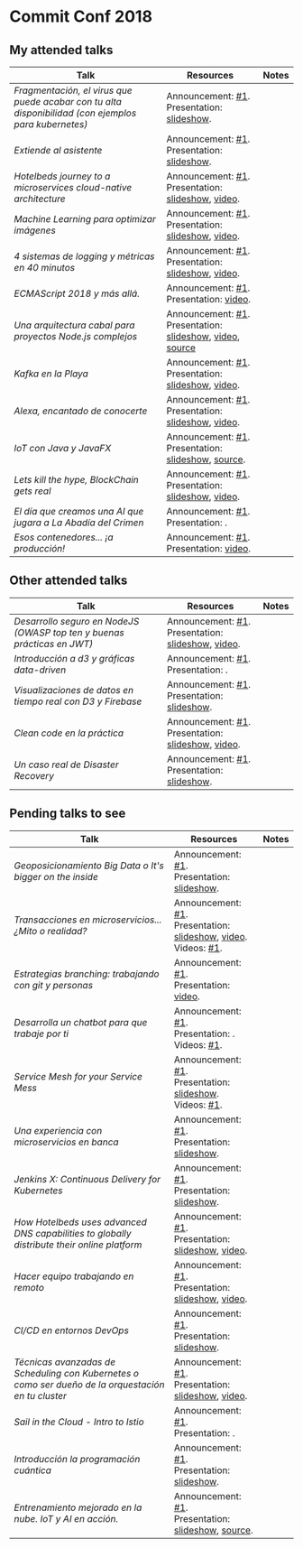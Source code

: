 # Commit Conf 2018

## My attended talks

| Talk | Resources | Notes |
| --- | --- | --- |
| *Fragmentación, el virus que puede acabar con tu alta disponibilidad (con ejemplos para kubernetes)* | Announcement: [#1](https://www.koliseo.com/events/commit-2018/r4p/5630471824211968/agenda#/5116072650866688/5717939168739328). <br /> Presentation: [slideshow](https://speakerdeck.com/agonzalezro/fragmentacion-el-virus-que-puede-acabar-con-tu-alta-disponibilidad-con-ejemplos-para-kubernetes). |
| *Extiende al asistente* | Announcement: [#1](https://www.koliseo.com/events/commit-2018/r4p/5630471824211968/agenda#/5116072650866688/5751115173855232). <br /> Presentation: [slideshow](https://www.slideshare.net/adiazcan/commit-conf-2018-extiende-al-asistente). |
| *Hotelbeds journey to a microservices cloud-native architecture* | Announcement: [#1](https://www.koliseo.com/events/commit-2018/r4p/5630471824211968/agenda#/5116072650866688/5740032413401088). <br /> Presentation: [slideshow](https://www.slideshare.net/JordiPuigsegurFigueras/commit-conf-2018-hotelbeds-journey-to-a-microservice-cloudbased-architecture), [video](https://www.youtube.com/watch?v=5H0X65QVF34&feature=youtu.be). |
| *Machine Learning para optimizar imágenes* | Announcement: [#1](https://www.koliseo.com/events/commit-2018/r4p/5630471824211968/agenda#/5116072650866688/5647619430809600). <br /> Presentation: [slideshow](https://slides.com/joanleon/image-optimization-ml-v2/#/), [video](https://www.youtube.com/watch?v=SH6zG6qhJvI&feature=youtu.be). |
| *4 sistemas de logging y métricas en 40 minutos* | Announcement: [#1](https://www.koliseo.com/events/commit-2018/r4p/5630471824211968/agenda#/5116072650866688/5676247317217280). <br /> Presentation: [slideshow](https://speakerdeck.com/lekum/4-logging-and-metrics-systems-in-40-minutes), [video](https://www.youtube.com/watch?v=IlfeNpLLpXs). |
| *ECMAScript 2018 y más allá.* | Announcement: [#1](https://www.koliseo.com/events/commit-2018/r4p/5630471824211968/agenda#/5116072650866688/5095592434860032). <br /> Presentation: [video](https://www.youtube.com/watch?v=kGwXDoe0qJ8). |
| *Una arquitectura cabal para proyectos Node.js complejos* | Announcement: [#1](https://www.koliseo.com/events/commit-2018/r4p/5630471824211968/agenda#/5116072650866688/5711359748603904). <br /> Presentation: [slideshow](https://tripu.github.io/Events/2018-11-23_Boadilla-Spain_CEU_Commit-Node/#1), [video](https://www.youtube.com/watch?v=1iXB1YFVGrk), [source](https://github.com/tripu/Events/tree/master/2018-11-23_Boadilla-Spain_CEU_Commit-Node) |
| *Kafka en la Playa* | Announcement: [#1](https://www.koliseo.com/events/commit-2018/r4p/5630471824211968/agenda#/5734118109216768/5677007392210944). <br /> Presentation: [slideshow](https://docs.google.com/presentation/d/1QYxBLc2MCT9xen1T1m53sPTOOQzfT9O2p5X7sXDC8_g/edit#slide=id.g47d57b0e15_0_0), [video](https://www.youtube.com/watch?v=B7t6F7erk2I). |
| *Alexa, encantado de conocerte* | Announcement: [#1](https://www.koliseo.com/events/commit-2018/r4p/5630471824211968/agenda#/5734118109216768/5630923064213504). <br /> Presentation: [slideshow](https://www.slideshare.net/ilopmar/commit-conf-2018-alexa-encantado-de-conocerte), [video](https://www.youtube.com/watch?v=PMDJsI0hzQs&feature=youtu.be). |
| *IoT con Java y JavaFX* | Announcement: [#1](https://www.koliseo.com/events/commit-2018/r4p/5630471824211968/agenda#/5734118109216768/5735002469826560). <br /> Presentation: [slideshow](https://es.slideshare.net/AdrinRomeroCorchado/iot-con-java-y-javafx?qid=767a93da-1cc1-406e-b3cc-d9be7274791a), [source](https://github.com/adrianromero/helloiot). |
| *Lets kill the hype, BlockChain gets real* | Announcement: [#1](https://www.koliseo.com/events/commit-2018/r4p/5630471824211968/agenda#/5734118109216768/5643309078806528). <br /> Presentation: [slideshow](https://www.slideshare.net/ruchavarri/block-chain-lets-kill-the-hype), [video](https://www.youtube.com/watch?v=-Tq7Rk3nIpU). |
| *El día que creamos una AI que jugara a La Abadía del Crimen* | Announcement: [#1](https://www.koliseo.com/events/commit-2018/r4p/5630471824211968/agenda#/5734118109216768/5664208255451136). <br /> Presentation: . | 
| *Esos contenedores... ¡a producción!* | Announcement: [#1](https://www.koliseo.com/events/commit-2018/r4p/5630471824211968/agenda#/5734118109216768/5652940677185536). <br /> Presentation: [video](https://www.youtube.com/watch?v=m253ICfDxMs). |

## Other attended talks

| Talk | Resources | Notes |
| --- | --- | --- |
| *Desarrollo seguro en NodeJS (OWASP top ten y buenas prácticas en JWT)* | Announcement: [#1](https://www.koliseo.com/events/commit-2018/r4p/5630471824211968/agenda#/5116072650866688/5169793564934144). <br /> Presentation: [slideshow](https://www.slideshare.net/RalRequeroGarca/desarrollo-seguro-en-nodejs-owasp-top-ten-y-jwt), [video](https://www.youtube.com/watch?v=bMwgLaDyD1w&feature=youtu.be). |
| *Introducción a d3 y gráficas data-driven* | Announcement: [#1](https://www.koliseo.com/events/commit-2018/r4p/5630471824211968/agenda#/5116072650866688/4870375624146944). <br /> Presentation: . |
| *Visualizaciones de datos en tiempo real con D3 y Firebase* | Announcement: [#1](https://www.koliseo.com/events/commit-2018/r4p/5630471824211968/agenda#/5116072650866688/5759418553597952). <br /> Presentation: [slideshow](https://slides.com/jonroji/d3-firebase#/). |
| *Clean code en la práctica* | Announcement: [#1](https://www.koliseo.com/events/commit-2018/r4p/5630471824211968/agenda#/5116072650866688/5656647770832896). <br /> Presentation: [slideshow](https://slides.com/israelsaetaperez/practical-clean-code-commitconf-2018#/), [video](https://www.youtube.com/watch?v=LhbBzc5Spf0&feature=youtu.be). |
| *Un caso real de Disaster Recovery* | Announcement: [#1](https://www.koliseo.com/events/commit-2018/r4p/5630471824211968/agenda#/5734118109216768/5997283774562304). <br /> Presentation: [slideshow](https://docs.google.com/presentation/d/1yLorE9pPjZD_QhiYalP6VATYLG2kr1fmQ1wLr0ROyXI/edit#slide=id.gd0f49655_2_0). |


## Pending talks to see

| Talk | Resources | Notes |
| --- | --- | --- |
| *Geoposicionamiento Big Data o It's bigger on the inside* | Announcement: [#1](https://www.koliseo.com/events/commit-2018/r4p/5630471824211968/agenda#/5116072650866688/5679728186884096). <br /> Presentation: [slideshow](https://es.slideshare.net/JorgeLopezMalla/geoposicionamiento-big-data-o-its-bigger-on-the-inside-commit-conf-2018). |
| *Transacciones en microservicios... ¿Mito o realidad?* | Announcement: [#1](https://www.koliseo.com/events/commit-2018/r4p/5630471824211968/agenda#/5116072650866688/5746168713707520). <br /> Presentation: [slideshow](https://speakerdeck.com/agrande/transacciones-en-microservicios-dot-dot-dot-mito-o-realidad), [video](https://www.youtube.com/watch?v=C1-mS4TpUmo).  <br /> Videos: [#1](https://youtu.be/awoIkFtRHx4). |
| *Estrategias branching: trabajando con git y personas* | Announcement: [#1](https://www.koliseo.com/events/commit-2018/r4p/5630471824211968/agenda#/5116072650866688/5655790924857344). <br /> Presentation: [video](https://www.youtube.com/watch?v=LYn5Tc8O4GE). |
| *Desarrolla un chatbot para que trabaje por ti* | Announcement: [#1](https://www.koliseo.com/events/commit-2018/r4p/5630471824211968/agenda#/5116072650866688/5672294068256768). <br /> Presentation: . <br /> Videos: [#1](https://youtu.be/t4keqhkBrWM). |
| *Service Mesh for your Service Mess* | Announcement: [#1](https://www.koliseo.com/events/commit-2018/r4p/5630471824211968/agenda#/5116072650866688/5683526078824448). <br /> Presentation: [slideshow](https://speakerdeck.com/fllaca/service-mesh-for-your-service-mess). <br /> Videos: [#1](https://youtu.be/mJAfVCt0yBI). |
| *Una experiencia con microservicios en banca* | Announcement: [#1](https://www.koliseo.com/events/commit-2018/r4p/5630471824211968/agenda#/5116072650866688/5766095684239360). <br /> Presentation: [slideshow](https://speakerdeck.com/dav_garcia/commit-2018-a-microservices-experience-in-banking). |
| *Jenkins X: Continuous Delivery for Kubernetes* | Announcement: [#1](https://www.koliseo.com/events/commit-2018/r4p/5630471824211968/agenda#/5116072650866688/5742659054338048). <br /> Presentation: [slideshow](https://speakerdeck.com/csanchez/jenkins-x-continuous-delivery-for-kubernetes). |
| *How Hotelbeds uses advanced DNS capabilities to globally distribute their online platform* | Announcement: [#1](https://www.koliseo.com/events/commit-2018/r4p/5630471824211968/agenda#/5116072650866688/5638470261276672). <br /> Presentation: [slideshow](https://es.slideshare.net/EricJanz/how-hotelbeds-uses-advanced-dns-capabilities-to-globally-distribute-their-online-platform), [video](https://www.youtube.com/watch?v=J6GACPAESAc). |
| *Hacer equipo trabajando en remoto* | Announcement: [#1](https://www.koliseo.com/events/commit-2018/r4p/5630471824211968/agenda#/5116072650866688/5654765501415424). <br /> Presentation: [slideshow](https://speakerdeck.com/alfonsomiranda/hacer-equipo-trabajando-en-remoto), [video](https://www.youtube.com/watch?v=TSGhNlXevUk). |
| *CI/CD en entornos DevOps* | Announcement: [#1](https://www.koliseo.com/events/commit-2018/r4p/5630471824211968/agenda#/5116072650866688/5684448624377856). <br /> Presentation: [slideshow](https://speakerdeck.com/guipal/cd-for-devops-environments). |
| *Técnicas avanzadas de Scheduling con Kubernetes o como ser dueño de la orquestación en tu cluster* | Announcement: [#1](https://www.koliseo.com/events/commit-2018/r4p/5630471824211968/agenda#/5116072650866688/5703323529248768). <br /> Presentation: [slideshow](https://docs.google.com/presentation/d/e/2PACX-1vS1Z0uWcbA7YVyX-efAkJoQF5wner-uNCp_vwVymdeEIU0uZWdFLggHgFS7_p5OtN-DBTRHDPzoQyka/pub#slide=id.p), [video](https://www.youtube.com/watch?v=OiOfpkiOK0I). |
| *Sail in the Cloud - Intro to Istio* | Announcement: [#1](https://www.koliseo.com/events/commit-2018/r4p/5630471824211968/agenda#/5116072650866688/5104188275032064). <br /> Presentation: . |
| *Introducción la programación cuántica* | Announcement: [#1](https://www.koliseo.com/events/commit-2018/r4p/5630471824211968/agenda#/5116072650866688/5706827887017984). <br /> Presentation: [slideshow](https://docs.google.com/presentation/d/1q7GDiX-VzFc8E__09uInRbOMVWABSetdytYzxwDyAS0/edit#slide=id.g35f391192_00). |
| *Entrenamiento mejorado en la nube. IoT y AI en acción.* | Announcement: [#1](https://www.koliseo.com/events/commit-2018/r4p/5630471824211968/agenda#/5116072650866688/5667138228453376). <br /> Presentation: [slideshow](https://speakerdeck.com/albertobat/entrenamiento-mejorado-en-la-nube), [source](https://github.com/albertbatdeveloper/CloudTraining). |


